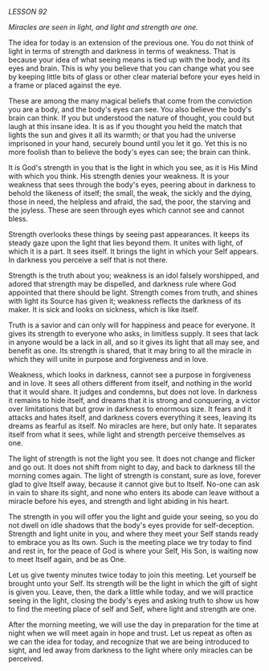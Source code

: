 *LESSON 92*

*Miracles are seen in light, and light and strength are one.*

The idea for today is an extension of the previous one. You do not think of light in terms of strength and darkness in terms of weakness. That is because your idea of what seeing means is tied up with the body, and its eyes and brain. This is why you believe that you can change what you see by keeping little bits of glass or other clear material before your eyes held in a frame or placed against the eye.

These are among the many magical beliefs that come from the conviction you are a body, and the body's eyes can see. You also believe the body's brain can think. If you but understood the nature of thought, you could but laugh at this insane idea. It is as if you thought you held the match that lights the sun and gives it all its warmth; or that you had the universe imprisoned in your hand, securely bound until you let it go. Yet this is no more foolish than to believe the body's eyes can see; the brain can think.

It is God's strength in you that is the light in which you see, as it is His Mind with which you think. His strength denies your weakness. It is your weakness that sees through the body's eyes, peering about in darkness to behold the likeness of itself; the small, the weak, the sickly and the dying, those in need, the helpless and afraid, the sad, the poor, the starving and the joyless. These are seen through eyes which cannot see and cannot bless.

Strength overlooks these things by seeing past appearances. It keeps its steady gaze upon the light that lies beyond them. It unites with light, of which it is a part. It sees itself. It brings the light in which your Self appears. In darkness you perceive a self that is not there.

Strength is the truth about you; weakness is an idol falsely worshipped, and adored that strength may be dispelled, and darkness rule where God appointed that there should be light. Strength comes from truth, and shines with light its Source has given it; weakness reflects the darkness of its maker. It is sick and looks on sickness, which is like itself.

Truth is a savior and can only will for happiness and peace for everyone. It gives its strength to everyone who asks, in limitless supply. It sees that lack in anyone would be a lack in all, and so it gives its light that all may see, and benefit as one. Its strength is shared, that it may bring to all the miracle in which they will unite in purpose and forgiveness and in love.

Weakness, which looks in darkness, cannot see a purpose in forgiveness and in love. It sees all others different from itself, and nothing in the world that it would share. It judges and condemns, but does not love. In darkness it remains to hide itself, and dreams that it is strong and conquering, a victor over limitations that but grow in darkness to enormous size. It fears and it attacks and hates itself, and darkness covers everything it sees, leaving its dreams as fearful as itself. No miracles are here, but only hate. It separates itself from what it sees, while light and strength perceive themselves as one.

The light of strength is not the light you see. It does not change and flicker and go out. It does not shift from night to day, and back to darkness till the morning comes again. The light of strength is constant, sure as love, forever glad to give Itself away, because it cannot give but to Itself. No-one can ask in vain to share its sight, and none who enters its abode can leave without a miracle before his eyes, and strength and light abiding in his heart.

The strength in you will offer you the light and guide your seeing, so you do not dwell on idle shadows that the body's eyes provide for self-deception. Strength and light unite in you, and where they meet your Self stands ready to embrace you as Its own. Such is the meeting place we try today to find and rest in, for the peace of God is where your Self, His Son, is waiting now to meet Itself again, and be as One.

Let us give twenty minutes twice today to join this meeting. Let yourself be brought unto your Self. Its strength will be the light in which the gift of sight is given you. Leave, then, the dark a little while today, and we will practice seeing in the light, closing the body's eyes and asking truth to show us how to find the meeting place of self and Self, where light and strength are one.

After the morning meeting, we will use the day in preparation for the time at night when we will meet again in hope and trust. Let us repeat as often as we can the idea for today, and recognize that we are being introduced to sight, and led away from darkness to the light where only miracles can be perceived.